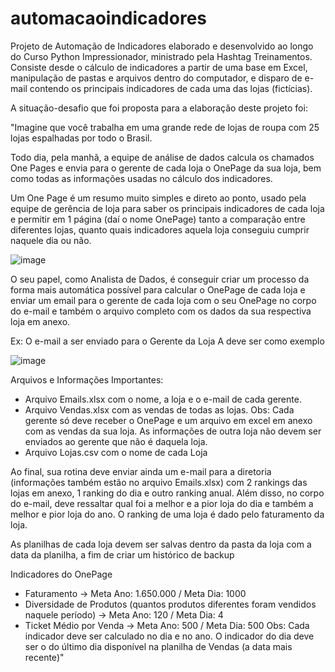 # automacaoindicadores
Projeto de Automação de Indicadores elaborado e desenvolvido ao longo do Curso Python Impressionador, ministrado pela Hashtag Treinamentos. Consiste desde o cálculo de indicadores a partir de uma base em Excel, manipulação de pastas e arquivos dentro do computador, e disparo de e-mail contendo os principais indicadores de cada uma das lojas (fictícias).

A situação-desafio que foi proposta para a elaboração deste projeto foi:

"Imagine que você trabalha em uma grande rede de lojas de roupa com 25 lojas espalhadas por todo o Brasil.

Todo dia, pela manhã, a equipe de análise de dados calcula os chamados One Pages e envia para o gerente de cada loja o OnePage da sua loja, bem como todas as informações usadas no cálculo dos indicadores.

Um One Page é um resumo muito simples e direto ao ponto, usado pela equipe de gerência de loja para saber os principais indicadores de cada loja e permitir em 1 página (daí o nome OnePage) tanto a comparação entre diferentes lojas, quanto quais indicadores aquela loja conseguiu cumprir naquele dia ou não.

![image](https://user-images.githubusercontent.com/71049963/192113210-b1150ea4-66fd-4d43-b0f2-ffac40c0acf0.png)

O seu papel, como Analista de Dados, é conseguir criar um processo da forma mais automática possível para calcular o OnePage de cada loja e enviar um email para o gerente de cada loja com o seu OnePage no corpo do e-mail e também o arquivo completo com os dados da sua respectiva loja em anexo.

Ex: O e-mail a ser enviado para o Gerente da Loja A deve ser como exemplo

![image](https://user-images.githubusercontent.com/71049963/192113219-b2e4491e-94da-454d-8f4e-fef4ed7999c8.png)

Arquivos e Informações Importantes:
- Arquivo Emails.xlsx com o nome, a loja e o e-mail de cada gerente.
- Arquivo Vendas.xlsx com as vendas de todas as lojas. Obs: Cada gerente só deve receber o OnePage e um arquivo em excel em anexo com as vendas da sua loja. As informações de outra loja não devem ser enviados ao gerente que não é daquela loja.
- Arquivo Lojas.csv com o nome de cada Loja

Ao final, sua rotina deve enviar ainda um e-mail para a diretoria (informações também estão no arquivo Emails.xlsx) com 2 rankings das lojas em anexo, 1 ranking do dia e outro ranking anual. Além disso, no corpo do e-mail, deve ressaltar qual foi a melhor e a pior loja do dia e também a melhor e pior loja do ano. O ranking de uma loja é dado pelo faturamento da loja.

As planilhas de cada loja devem ser salvas dentro da pasta da loja com a data da planilha, a fim de criar um histórico de backup

Indicadores do OnePage
- Faturamento -> Meta Ano: 1.650.000 / Meta Dia: 1000
- Diversidade de Produtos (quantos produtos diferentes foram vendidos naquele período) -> Meta Ano: 120 / Meta Dia: 4
- Ticket Médio por Venda -> Meta Ano: 500 / Meta Dia: 500
Obs: Cada indicador deve ser calculado no dia e no ano. O indicador do dia deve ser o do último dia disponível na planilha de Vendas (a data mais recente)"
